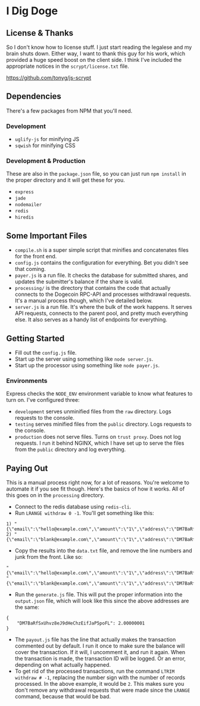 # I Dig Doge

## License & Thanks

So I don't know how to license stuff. I just start reading the legalese and my brain shuts down. Either way, I want to thank this guy for his work, which provided a huge speed boost on the client side. I think I've included the appropriate notices in the `scrypt/license.txt` file.

https://github.com/tonyg/js-scrypt

## Dependencies

There's a few packages from NPM that you'll need.

### Development

- `uglify-js` for minifying JS
- `sqwish` for minifying CSS

### Development & Production

These are also in the `package.json` file, so you can just run `npm install` in the proper directory and it will get these for you.

- `express`
- `jade`
- `nodemailer`
- `redis`
- `hiredis`

## Some Important Files

- `compile.sh` is a super simple script that minifies and concatenates files for the front end.
- `config.js` contains the configuration for everything. Bet you didn't see that coming.
- `payer.js` is a run file. It checks the database for submitted shares, and updates the submitter's balance if the share is valid.
- `processing/` is the directory that contains the code that actually connects to the Dogecoin RPC-API and processes withdrawal requests. It's a manual process though, which I've detailed below.
- `server.js` is a run file. It's where the bulk of the work happens. It serves API requests, connects to the parent pool, and pretty much everything else. It also serves as a handy list of endpoints for everything.

## Getting Started

- Fill out the `config.js` file.
- Start up the server using something like `node server.js`.
- Start up the processor using something like `node payer.js`.

### Environments

Express checks the `NODE_ENV` environment variable to know what features to turn on. I've configured three:

- `development` serves unminified files from the `raw` directory. Logs requests to the console.
- `testing` serves minified files from the `public` directory. Logs requests to the console.
- `production` does not serve files. Turns on `trust proxy`. Does not log requests. I run it behind NGINX, which I have set up to serve the files from the `public` directory and log everything.

## Paying Out

This is a manual process right now, for a lot of reasons. You're welcome to automate it if you see fit though. Here's the basics of how it works. All of this goes on in the `processing` directory.

- Connect to the redis database using `redis-cli`.
- Run `LRANGE withdraw 0 -1`. You'll get something like this:
```
1) "{\"email\":\"hello@example.com\",\"amount\":\"1\",\"address\":\"DM7BaRfSxUhvz8eJ9dHeChzEifJaP5poFL\"}"
2) "{\"email\":\"blank@example.com\",\"amount\":\"1\",\"address\":\"DM7BaRfSxUhvz8eJ9dHeChzEifJaP5poFL\"}"
```
- Copy the results into the `data.txt` file, and remove the line numbers and junk from the front. Like so:
```
"{\"email\":\"hello@example.com\",\"amount\":\"1\",\"address\":\"DM7BaRfSxUhvz8eJ9dHeChzEifJaP5poFL\"}"
"{\"email\":\"blank@example.com\",\"amount\":\"1\",\"address\":\"DM7BaRfSxUhvz8eJ9dHeChzEifJaP5poFL\"}"
```
- Run the `generate.js` file. This will put the proper information into the `output.json` file, which will look like this since the above addresses are the same:
```
{
	"DM7BaRfSxUhvz8eJ9dHeChzEifJaP5poFL": 2.00000001
}
```
- The `payout.js` file has the line that actually makes the transaction commented out by default. I run it once to make sure the balance will cover the transaction. If it will, I uncomment it, and run it again. When the transaction is made, the transaction ID will be logged. Or an error, depending on what actually happened.
- To get rid of the processed transactions, run the command `LTRIM withdraw # -1`, replacing the number sign with the number of records processed. In the above example, it would be `2`. This makes sure you don't remove any withdrawal requests that were made since the `LRANGE` command, because that would be bad.
